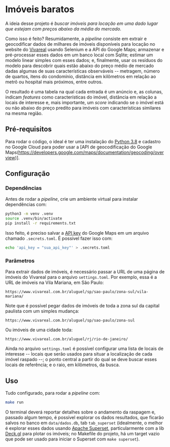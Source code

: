 # Imóveis baratos

A ideia desse projeto é *buscar imóveis para locação em uma dado lugar que estejam com preços abaixo da média do mercado.*

Como isso é feito? Resumidamente, a *pipeline* consiste em extrair e geocodificar dados de milhares de imóveis disponíveis para locação no website do [Vivareal](https://www.vivareal.com.br/) usando Selenium e a API do Google Maps; armazenar e pré-processar esses dados em um banco local com Sqlite; estimar um modelo linear simples com esses dados; e, finalmente, usar os resíduos do modelo para descobrir quais estão abaixo do preço médio de mercado dadas algumas de suas características observáveis -- metragem, número de quartos, itens do condomínio, distância em kilômetros em relação ao metrô ou hospital mais próximos, entre outros.

O resultado é uma tabela na qual cada entrada é um anúncio e, as colunas, indicam *features* como características do imóvel, distância em relação a locais de interesse e, mais importante, um *score* indicando se o imóvel está ou não abaixo do preço predito para imóveis com características similares na mesma região.

## Pré-requisitos

Para rodar o código, o ideal é ter uma instalação do [Python 3.8](https://www.python.org/downloads/) e cadastro no Google Cloud para poder usar a [API de geocodificação do Google Maps(https://developers.google.com/maps/documentation/geocoding/overview)].


## Configuração

### Dependências

Antes de rodar a *pipeline*, crie um ambiente virtual para instalar dependências com:

``` Bash
python3 -m venv .venv
source .venv/bin/activate
pip install -r requirements.txt
```

Isso feito, é preciso salvar a [API key](https://developers.google.com/maps/documentation/javascript/get-api-key) do Google Maps em um arquivo chamado `.secrets.toml`. É possível fazer isso com:

``` Bash
echo 'api_key = "sua_api_key"' > .secrets.toml
```

### Parâmetros

Para extrair dados de imóveis, é necessário passar a URL de uma página de imóveis do Vivareal para o arquivo `settings.toml`. Por exemplo, essa é a URL de imóveis na Vila Mariana, em São Paulo:

```
https://www.vivareal.com.br/aluguel/sp/sao-paulo/zona-sul/vila-mariana/
```

Note que é possível pegar dados de imóveis de toda a zona sul da capital paulista com um simples mudança:

```
https://www.vivareal.com.br/aluguel/sp/sao-paulo/zona-sul
```

Ou imóveis de uma cidade toda:

```
https://www.vivareal.com.br/aluguel/rj/rio-de-janeiro/
```

Ainda no arquivo `settings.toml` é possível configurar uma lista de locais de interesse -- locais que serão usados para situar a localização de cada imóvel raspado --; o ponto central a partir do qual se deve buscar esses locais de referência; e o raio, em kilômetros, da busca.

## Uso

Tudo configurado, para rodar a *pipeline* com:

``` Bash
make run
```

O terminal deverá reportar detalhes sobre o andamento da raspagem e, passado algum tempo, é possível explorar os dados resultados, que ficarão salvos no banco em `data/dados.db`, tab `tab_superset` (idealmente, o melhor é explorar esses dados usando [Apache Superset](https://superset.apache.org/), particularmente com a lib [Deck.gl](https://deck.gl/) para plotar os imóveis; no Makefile do projeto, há um target vazio que pode ser usado para iniciar o Superset com `make superset`).